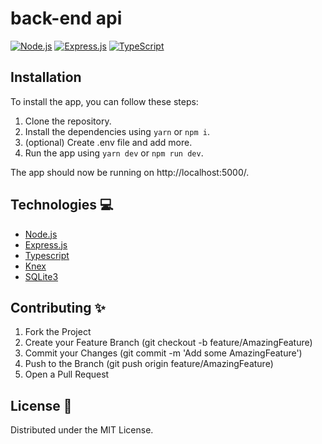 # back-end api

[![Node.js](https://img.shields.io/badge/-Node.js-339933?logo=node.js&logoColor=white&style=flat-square)](https://nodejs.org/en/)
[![Express.js](https://img.shields.io/badge/-Express-000000?logo=express&logoColor=white&style=flat-square)](https://expressjs.com/)
[![TypeScript](https://img.shields.io/badge/-TypeScript-3178C6?logo=typescript&logoColor=white&style=flat-square)](https://www.typescriptlang.org/)

## Installation

To install the app, you can follow these steps:

1. Clone the repository.
2. Install the dependencies using `yarn` or `npm i`.
3. (optional) Create .env file and add more.
4. Run the app using `yarn dev` or `npm run dev`.

The app should now be running on http://localhost:5000/.

## Technologies &#x1F4BB;

- [Node.js](https://nodejs.org/en)
- [Express.js](https://expressjs.com/)
- [Typescript](https://www.typescriptlang.org/)
- [Knex](https://knexjs.org/)
- [SQLite3](https://www.sqlite.org/index.html)

## Contributing ✨

1. Fork the Project
2. Create your Feature Branch (git checkout -b feature/AmazingFeature)
3. Commit your Changes (git commit -m 'Add some AmazingFeature')
4. Push to the Branch (git push origin feature/AmazingFeature)
5. Open a Pull Request

## License 📝

Distributed under the MIT License.
